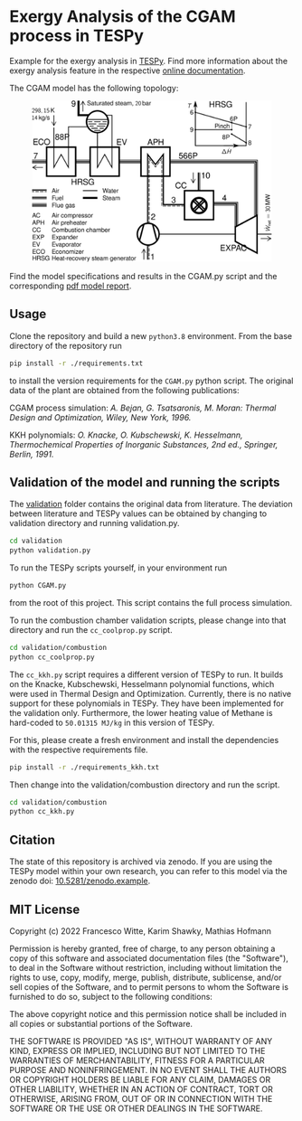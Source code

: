 # Exergy Analysis of the CGAM process in TESPy

Example for the exergy analysis in [TESPy][]. Find more information
about the exergy analysis feature in the respective [online
documentation][].

The CGAM model has the following topology:

<figure>
<img src="./flowsheet.svg" class="align-center" />
</figure>

Find the model specifications and results in the CGAM.py script and the
corresponding [pdf model report][].

## Usage

Clone the repository and build a new `python3.8` environment. From the base
directory of the repository run

``` bash
pip install -r ./requirements.txt
```

to install the version requirements for the `CGAM.py` python script. The
original data of the plant are obtained from the following publications:

CGAM process simulation:
*A. Bejan, G. Tsatsaronis, M. Moran: Thermal Design and Optimization, Wiley,*
*New York, 1996.*

KKH polynomials: *O. Knacke, O. Kubschewski, K. Hesselmann, Thermochemical*
*Properties of Inorganic Substances, 2nd ed., Springer, Berlin, 1991.*

## Validation of the model and running the scripts

The [validation][] folder contains the original data from literature. The
deviation between literature and TESPy values can be obtained by changing to
validation directory and running validation.py.

``` bash
cd validation
python validation.py
```

To run the TESPy scripts yourself, in your environment run

``` bash
python CGAM.py
```

from the root of this project. This script contains the full process simulation.

To run the combustion chamber validation scripts, please change into that
directory and run the `cc_coolprop.py` script.

``` bash
cd validation/combustion
python cc_coolprop.py
```

The `cc_kkh.py` script requires a different version of TESPy to run. It builds
on the Knacke, Kubschewski, Hesselmann polynomial functions, which were used in
Thermal Design and Optimization. Currently, there is no native support for these
polynomials in TESPy. They have been implemented for the validation only.
Furthermore, the lower heating value of Methane is hard-coded to
`50.01315 MJ/kg` in this version of TESPy.

For this, please create a fresh environment and install the dependencies with
the respective requirements file.

``` bash
pip install -r ./requirements_kkh.txt
```

Then change into the validation/combustion directory and run the script.

``` bash
cd validation/combustion
python cc_kkh.py
```

## Citation

The state of this repository is archived via zenodo. If you are using the
TESPy model within your own research, you can refer to this model via the
zenodo doi: [10.5281/zenodo.example][].

## MIT License

Copyright (c) 2022 Francesco Witte, Karim Shawky, Mathias Hofmann

Permission is hereby granted, free of charge, to any person obtaining a copy
of this software and associated documentation files (the "Software"), to deal
in the Software without restriction, including without limitation the rights
to use, copy, modify, merge, publish, distribute, sublicense, and/or sell
copies of the Software, and to permit persons to whom the Software is
furnished to do so, subject to the following conditions:

The above copyright notice and this permission notice shall be included in all
copies or substantial portions of the Software.

THE SOFTWARE IS PROVIDED "AS IS", WITHOUT WARRANTY OF ANY KIND, EXPRESS OR
IMPLIED, INCLUDING BUT NOT LIMITED TO THE WARRANTIES OF MERCHANTABILITY,
FITNESS FOR A PARTICULAR PURPOSE AND NONINFRINGEMENT. IN NO EVENT SHALL THE
AUTHORS OR COPYRIGHT HOLDERS BE LIABLE FOR ANY CLAIM, DAMAGES OR OTHER
LIABILITY, WHETHER IN AN ACTION OF CONTRACT, TORT OR OTHERWISE, ARISING FROM,
OUT OF OR IN CONNECTION WITH THE SOFTWARE OR THE USE OR OTHER DEALINGS IN THE
SOFTWARE.


  [TESPy]: https://github.com/oemof/tespy
  [online documentation]: https://tespy.readthedocs.io/
  [pdf model report]: CGAM_model_report.pdf
  [validation]: ./validation/
  [10.5281/zenodo.example]: https://zenodo.org/record/example
